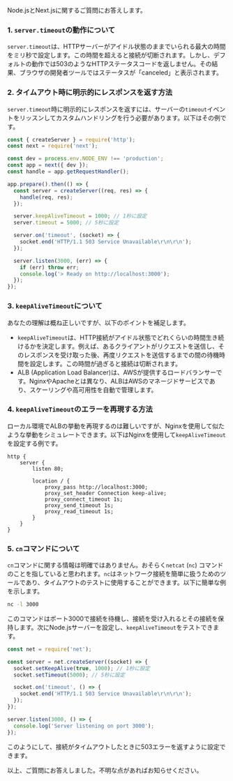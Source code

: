 Node.jsとNext.jsに関するご質問にお答えします。

### 1. `server.timeout`の動作について

`server.timeout`は、HTTPサーバーがアイドル状態のままでいられる最大の時間をミリ秒で設定します。この時間を超えると接続が切断されます。しかし、デフォルトの動作では503のようなHTTPステータスコードを返しません。その結果、ブラウザの開発者ツールではステータスが「canceled」と表示されます。

### 2. タイムアウト時に明示的にレスポンスを返す方法

`server.timeout`時に明示的にレスポンスを返すには、サーバーの`timeout`イベントをリッスンしてカスタムハンドリングを行う必要があります。以下はその例です。

```javascript
const { createServer } = require('http');
const next = require('next');

const dev = process.env.NODE_ENV !== 'production';
const app = next({ dev });
const handle = app.getRequestHandler();

app.prepare().then(() => {
  const server = createServer((req, res) => {
    handle(req, res);
  });

  server.keepAliveTimeout = 1000; // 1秒に設定
  server.timeout = 5000; // 5秒に設定

  server.on('timeout', (socket) => {
    socket.end('HTTP/1.1 503 Service Unavailable\r\n\r\n');
  });

  server.listen(3000, (err) => {
    if (err) throw err;
    console.log('> Ready on http://localhost:3000');
  });
});
```

### 3. `keepAliveTimeout`について

あなたの理解は概ね正しいですが、以下のポイントを補足します。

- `keepAliveTimeout`は、HTTP接続がアイドル状態でどれくらいの時間生き続けるかを決定します。例えば、あるクライアントがリクエストを送信し、そのレスポンスを受け取った後、再度リクエストを送信するまでの間の待機時間を設定します。この時間が過ぎると接続は切断されます。
- ALB (Application Load Balancer)は、AWSが提供するロードバランサーです。NginxやApacheとは異なり、ALBはAWSのマネージドサービスであり、スケーリングや高可用性を自動で管理します。

### 4. `keepAliveTimeout`のエラーを再現する方法

ローカル環境でALBの挙動を再現するのは難しいですが、Nginxを使用して似たような挙動をシミュレートできます。以下はNginxを使用して`keepAliveTimeout`を設定する例です。

```nginx
http {
    server {
        listen 80;
        
        location / {
            proxy_pass http://localhost:3000;
            proxy_set_header Connection keep-alive;
            proxy_connect_timeout 1s;
            proxy_send_timeout 1s;
            proxy_read_timeout 1s;
        }
    }
}
```

### 5. `cn`コマンドについて

`cn`コマンドに関する情報は明確ではありません。おそらく`netcat` (`nc`) コマンドのことを指していると思われます。`nc`はネットワーク接続を簡単に扱うためのツールであり、タイムアウトのテストに使用することができます。以下に簡単な例を示します。

```sh
nc -l 3000
```

このコマンドはポート3000で接続を待機し、接続を受け入れるとその接続を保持します。次にNode.jsサーバーを設定し、`keepAliveTimeout`をテストできます。

```javascript
const net = require('net');

const server = net.createServer((socket) => {
  socket.setKeepAlive(true, 1000); // 1秒に設定
  socket.setTimeout(5000); // 5秒に設定

  socket.on('timeout', () => {
    socket.end('HTTP/1.1 503 Service Unavailable\r\n\r\n');
  });
});

server.listen(3000, () => {
  console.log('Server listening on port 3000');
});
```

このようにして、接続がタイムアウトしたときに503エラーを返すように設定できます。

以上、ご質問にお答えしました。不明な点があればお知らせください。
